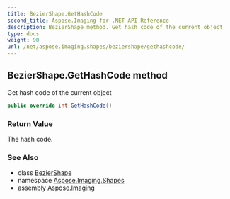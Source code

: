 ```yaml
---
title: BezierShape.GetHashCode
second_title: Aspose.Imaging for .NET API Reference
description: BezierShape method. Get hash code of the current object
type: docs
weight: 90
url: /net/aspose.imaging.shapes/beziershape/gethashcode/
---
```

## BezierShape.GetHashCode method

Get hash code of the current object

```csharp
public override int GetHashCode()
```

### Return Value

The hash code.

### See Also

* class [BezierShape](../)
* namespace [Aspose.Imaging.Shapes](../../beziershape/)
* assembly [Aspose.Imaging](../../../)


